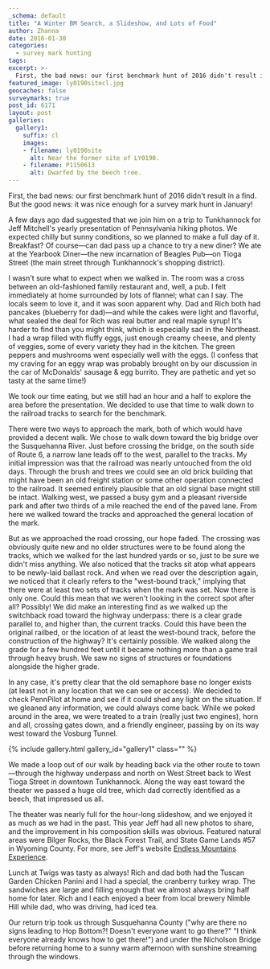 ```yaml
---
_schema: default
title: "A Winter BM Search, a Slideshow, and Lots of Food"
author: Zhanna
date: 2016-01-30
categories:
  - survey mark hunting
tags:
excerpt: >-
  First, the bad news: our first benchmark hunt of 2016 didn't result in a find. But the good news: it was nice enough for a survey mark hunt in January
featured_image: ly0190sitecl.jpg
geocaches: false
surveymarks: true
post_id: 6171
layout: post        
galleries:
  gallery1:
    suffix: cl
    images:
    - filename: ly0190site
      alt: Near the former site of LY0190.
    - filename: P1150613
      alt: Dwarfed by the beech tree.
---
```


First, the bad news: our first benchmark hunt of 2016 didn't result in a find. But the good news: it was nice enough for a survey mark hunt in January! 

A few days ago dad suggested that we join him on a trip to Tunkhannock for Jeff Mitchell's yearly presentation of Pennsylvania hiking photos. We expected chilly but sunny conditions, so we planned to make a full day of it. Breakfast? Of course—can dad pass up a chance to try a new diner? We ate at the Yearbook Diner—the new incarnation of Beagles Pub—on Tioga Street (the main street through Tunkhannock's shopping district). 

I wasn't sure what to expect when we walked in. The room was a cross between an old-fashioned family restaurant and, well, a pub. I felt immediately at home surrounded by lots of flannel; what can I say. The locals seem to love it, and it was soon apparent why. Dad and Rich both had pancakes (blueberry for dad)—and while the cakes were light and flavorful, what sealed the deal for Rich was real butter and real maple syrup! It's harder to find than you might think, which is especially sad in the Northeast. I had a wrap filled with fluffy eggs, just enough creamy cheese, and plenty of veggies, some of every variety they had in the kitchen. The green peppers and mushrooms went especially well with the eggs. (I confess that my craving for an eggy wrap was probably brought on by our discussion in the car of McDonalds' sausage & egg burrito. They are pathetic and yet so tasty at the same time!) 

We took our time eating, but we still had an hour and a half to explore the area before the presentation. We decided to use that time to walk down to the railroad tracks to search for the benchmark.

There were two ways to approach the mark, both of which would have provided a decent walk. We chose to walk down toward the big bridge over the Susquehanna River. Just before crossing the bridge, on the south side of Route 6, a narrow lane leads off to the west, parallel to the tracks. My initial impression was that the railroad was nearly untouched from the old days. Through the brush and trees we could see an old  brick building that might have been an old freight station or some other operation connected to the railroad. It seemed entirely plausible that an old signal base might still be intact. Walking west, we passed a busy gym and a pleasant riverside park and after two thirds of a mile reached the end of the paved lane. From here we walked toward the tracks and approached the general location of the mark. 

But as we approached the road crossing, our hope faded. The crossing was obviously quite new and no older structures were to be found along the tracks, which we walked for the last hundred yards or so, just to be sure we didn't miss anything. We also noticed that the tracks sit atop what appears to be newly-laid ballast rock. And when we read over the description again, we noticed that it clearly refers to the "west-bound track," implying that there were at least two sets of tracks when the mark was set. Now there is only one. Could this mean that we weren't looking in the correct spot after all? Possibly! We did make an interesting find as we walked up the switchback road toward the highway underpass: there is a clear grade parallel to, and higher than, the current tracks. Could this have been the original railbed, or the location of at least the west-bound track, before the construction of the highway? It's certainly possible. We walked along the grade for a few hundred feet until it became nothing more than a game trail through heavy brush. We saw no signs of structures or foundations alongside the higher grade.

In any case, it's pretty clear that the old semaphore base no longer exists (at least not in any location that we can see or access). We decided to check PennPilot at home and see if it could shed any light on the situation. If we gleaned any information, we could always come back. While we poked around in the area, we were treated to a train (really just two engines), horn and all, crossing gates down, and a friendly engineer, passing by on its way west toward the Vosburg Tunnel.

{% include gallery.html gallery_id="gallery1" class="" %}

We made a loop out of our walk by heading back via the other route to town—through the highway underpass and north on West Street back to West Tioga Street in downtown Tunkhannock. Along the way east toward the theater we passed a huge old tree, which dad correctly identified as a beech, that impressed us all. 

The theater was nearly full for the hour-long slideshow, and we enjoyed it as much as we had in the past. This year Jeff had all new photos to share, and the improvement in his composition skills was obvious. Featured natural areas were Bilger Rocks, the Black Forest Trail, and State Game Lands #57 in Wyoming County. For more, see Jeff's website [Endless Mountains Experience](https://endlessmountains.wordpress.com/).

Lunch at Twigs was tasty as always! Rich and dad both had the Tuscan Garden Chicken Panini and I had a special, the cranberry turkey wrap. The sandwiches are large and filling enough that we almost always bring half home for later. Rich and I each enjoyed a beer from local brewery Nimble Hill while dad, who was driving, had iced tea. 

Our return trip took us through Susquehanna County ("why are there no signs leading to Hop Bottom?! Doesn't everyone want to go there?" "I think everyone already knows how to get there!") and under the Nicholson Bridge before returning home to a sunny warm afternoon with sunshine streaming through the windows.





